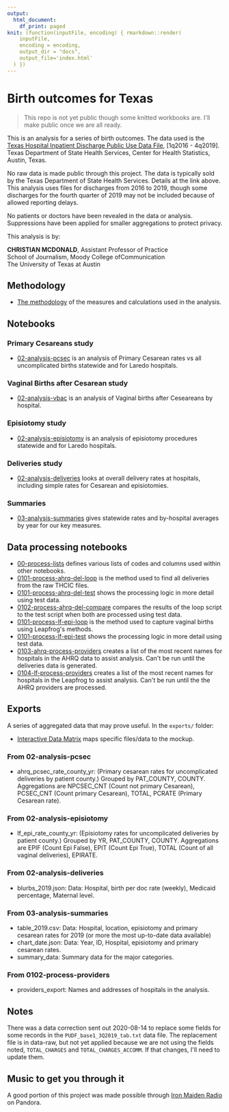 ```yaml
---
output:
  html_document:
    df_print: paged
knit: (function(inputFile, encoding) { rmarkdown::render(
    inputFile,
    encoding = encoding,
    output_dir = "docs",
    output_file='index.html'
  ) })
---
```


# Birth outcomes for Texas

> This repo is not yet public though some knitted workbooks are. I'll make public once we are all ready.

This is an analysis for a series of birth outcomes. The data used is the [Texas Hospital Inpatient Discharge Public Use Data File](https://www.dshs.texas.gov/thcic/hospitals/Inpatientpudf.shtm), [1q2016 - 4q2019]. Texas Department of State Health Services, Center for Health Statistics, Austin, Texas.

No raw data is made public through this project. The data is typically sold by the Texas Department of State Health Services. Details at the link above. This analysis uses files for discharges from 2016 to 2019, though some discharges for the fourth quarter of 2019 may not be included because of allowed reporting delays.

No patients or doctors have been revealed in the data or analysis. Suppressions have been applied for smaller aggregations to protect privacy.

This analysis is by:

**CHRISTIAN MCDONALD**, Assistant Professor of Practice\
School of Journalism, Moody College ofCommunication\
The University of Texas at Austin

## Methodology

- [The methodology](https://utdata.github.io/thcic-pudf/methodology.html) of the measures and calculations used in the analysis.

## Notebooks

### Primary Cesareans study

- [02-analysis-pcsec](https://utdata.github.io/thcic-pudf/02-analysis-pcsec.html) is an analysis of Primary Cesarean rates vs all uncomplicated births statewide and for Laredo hospitals.

### Vaginal Births after Cesarean study

- [02-analysis-vbac](https://utdata.github.io/thcic-pudf/02-analysis-vbac.html) is an analysis of Vaginal births after Ceseareans by hospital.

### Episiotomy study

- [02-analysis-episiotomy](https://utdata.github.io/thcic-pudf/02-analysis-episiotomy.html) is an analysis of episiotomy procedures statewide and for Laredo hospitals.

### Deliveries study

- [02-analysis-deliveries](https://utdata.github.io/thcic-pudf/02-analysis-deliveries.html) looks at overall delivery rates at hospitals, including simple rates for Cesarean and episiotomies.

### Summaries

- [03-analysis-summaries](https://utdata.github.io/thcic-pudf/03-analysis-summaries.html) gives statewide rates and by-hospital averages by year for our key measures.


## Data processing notebooks

- [00-process-lists](https://utdata.github.io/thcic-pudf/00-process-lists.html) defines various lists of codes and columns used within other notebooks.
- [0101-process-ahrq-del-loop](https://utdata.github.io/thcic-pudf/0101-process-ahrq-del-loop.html) is the method used to find all deliveries from the raw THCIC files.
- [0101-process-ahrq-del-test](https://utdata.github.io/thcic-pudf/0101-process-ahrq-del-test.html) shows the processing logic in more detail using test data.
- [0102-process-ahrq-del-compare](https://utdata.github.io/thcic-pudf/0102-process-ahrq-del-compare.html) compares the results of the loop script to the test script when both are processed using test data.
- [0101-process-lf-epi-loop](https://utdata.github.io/thcic-pudf/0101-process-lf-epi-loop.html) is the method used to capture vaginal births using Leapfrog's methods.
- [0101-process-lf-epi-test](https://utdata.github.io/thcic-pudf/0101-process-lf-epi-test.html) shows the processing logic in more detail using test data.
- [0103-ahrq-process-providers](https://utdata.github.io/thcic-pudf/0103-ahrq-process-providers.html) creates a list of the most recent names for hospitals in the AHRQ data to assist analysis. Can't be run until the deliveries data is generated.
- [0104-lf-process-providers](https://utdata.github.io/thcic-pudf/0104-lf-process-providers.html) creates a list of the most recent names for hospitals in the Leapfrog to assist analysis. Can't be run until the the AHRQ providers are processed.

## Exports

A series of aggregated data that may prove useful. In the `exports/` folder:

- [Interactive Data Matrix](https://utdata.github.io/thcic-pudf/interactive.html) maps specific files/data to the mockup.

### From 02-analysis-pcsec

- ahrq_pcsec_rate_county_yr: (Primary cesarean rates for uncomplicated deliveries by patient county.) Grouped by PAT_COUNTY, COUNTY. Aggregations are NPCSEC_CNT (Count not primary Cesarean), PCSEC_CNT (Count primary Cesarean), TOTAL, PCRATE (Primary Cesarean rate).

### From 02-analysis-episiotomy

- lf_epi_rate_county_yr: (Episiotomy rates for uncomplicated deliveries by patient county.) Grouped by YR, PAT_COUNTY, COUNTY. Aggregations are EPIF (Count Epi False), EPIT (Count Epi True), TOTAL (Count of all vaginal deliveries), EPIRATE.

### From 02-analysis-deliveries

- blurbs_2019.json: Data: Hospital, birth per doc rate (weekly), Medicaid percentage, Maternal level.

### From 03-analysis-summaries

- table_2019.csv: Data: Hospital, location, episiotomy and primary cesarean rates for 2019 (or more the most up-to-date data available)
- chart_date.json: Data: Year, ID, Hospital, episiotomy and primary cesarean rates.
- summary_data: Summary data for the major categories.

### From 0102-process-providers

- providers_export: Names and addresses of hospitals in the analysis.

## Notes

There was a data correction sent out 2020-08-14 to replace some fields for some records in the `PUDF_base1_3Q2019_tab.txt` data file. The replacement file is in data-raw, but not yet applied because we are not using the fields noted, `TOTAL_CHARGES` and `TOTAL_CHARGES_ACCOMM`. If that changes, I'll need to update them.

## Music to get you through it

A good portion of this project was made possible through [Iron Maiden Radio](https://www.pandora.com/station/play/847050113183194133) on Pandora.

